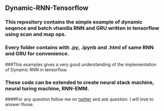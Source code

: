 ## Dynamic-RNN-Tensorflow

### This repository contains the simple example of dynamic seqence and batch vhanilla RNN and GRU written in tensorflow using scan and map ops.

### Every folder contains with .py, .ipynb and .html of same RNN and GRU for convenience.

###This examples gives a very good understanding of the implementation of Dynamic RNN in tensorflow.
### These code can be extended to create neural stack machine, neural turing machine, RNN-EMM.

####For any question follow me on <a href="https://twitter.com/KaziShezan1437">twitter</a> and ask question. I will love to answer those.
